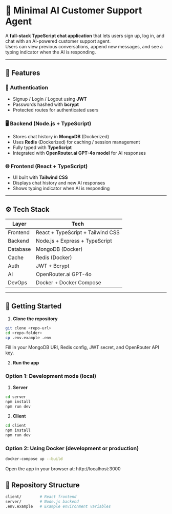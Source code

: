 # 🧠 Minimal AI Customer Support Agent

A **full-stack TypeScript chat application** that lets users sign up, log in, and chat with an AI-powered customer support agent.  
Users can view previous conversations, append new messages, and see a typing indicator when the AI is responding.

---

## 🚀 Features

### 👤 Authentication
- Signup / Login / Logout using **JWT**
- Passwords hashed with **bcrypt**
- Protected routes for authenticated users

### 🖥️ Backend (Node.js + TypeScript)
- Stores chat history in **MongoDB** (Dockerized)
- Uses **Redis** (Dockerized) for caching / session management
- Fully typed with **TypeScript**
- Integrated with **OpenRouter.ai GPT-4o model** for AI responses

### 🌐 Frontend (React + TypeScript)
- UI built with **Tailwind CSS**
- Displays chat history and new AI responses
- Shows typing indicator when AI is responding

---

## ⚙️ Tech Stack

| Layer      | Tech |
|------------|------|
| Frontend   | React + TypeScript + Tailwind CSS |
| Backend    | Node.js + Express + TypeScript |
| Database   | MongoDB (Docker) |
| Cache      | Redis (Docker) |
| Auth       | JWT + Bcrypt |
| AI         | OpenRouter.ai GPT-4o |
| DevOps    | Docker + Docker Compose |

---

## 🚀 Getting Started

1. **Clone the repository**

```bash
git clone <repo-url>
cd <repo-folder>
cp .env.example .env
```

Fill in your MongoDB URI, Redis config, JWT secret, and OpenRouter API key.

2. **Run the app**

### Option 1: Development mode (local)

1. **Server**

```bash
cd server
npm install
npm run dev
```

2. **Client**

```bash
cd client
npm install
npm run dev
```

### Option 2: Using Docker (development or production)

```bash
docker-compose up --build
```

Open the app in your browser at: http://localhost:3000

## 📁 Repository Structure

```bash
client/        # React frontend
server/        # Node.js backend
.env.example   # Example environment variables
```
